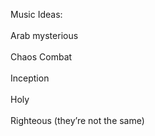 Music Ideas: \
\
Arab mysterious \
\
Chaos Combat \
\
Inception \
\
Holy \
\
Righteous (they’re not the same)
